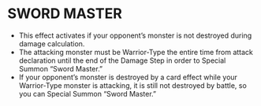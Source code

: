 # SWORD MASTER

*   This effect activates if your opponent’s monster is not destroyed during damage calculation.
*   The attacking monster must be Warrior-Type the entire time from attack declaration until the end of the Damage Step in order to Special Summon “Sword Master.”
*   If your opponent’s monster is destroyed by a card effect while your Warrior-Type monster is attacking, it is still not destroyed by battle, so you can Special Summon “Sword Master.”

